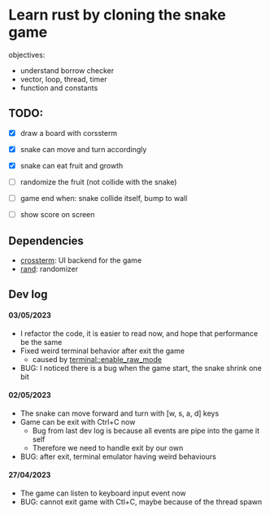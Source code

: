 # Learn rust by cloning the snake game
objectives:
- understand borrow checker
- vector, loop, thread, timer
- function and constants


## TODO:
- [x] draw a board with corssterm
- [x] snake can move and turn accordingly
- [x] snake can eat fruit and growth
- [ ] randomize the fruit (not collide with the snake)
- [ ] game end when: snake collide itself, bump to wall
- [ ] show score on screen


## Dependencies
- [crossterm](https://docs.rs/crossterm/0.26.1/crossterm): UI backend for the game
- [rand](https://docs.rs/rand/latest/rand): randomizer

## Dev log
#### 03/05/2023
- I refactor the code, it is easier to read now, and hope that performance be the same
- Fixed weird terminal behavior after exit the game
    - caused by [terminal::enable_raw_mode](//docs.rs/crossterm/latest/crossterm/terminal/fn.enable_raw_mode.html)
- BUG: I noticed there is a bug when the game start, the snake shrink one bit 

#### 02/05/2023
- The snake can move forward and turn with [w, s, a, d] keys
- Game can be exit with Ctrl+C now
    - Bug from last dev log is because all events are pipe into the game it self
    - Therefore we need to handle exit by our own
- BUG: after exit, terminal emulator having weird behaviours

#### 27/04/2023
- The game can listen to keyboard input event now
- BUG: cannot exit game with Ctl+C, maybe because of the thread spawn
